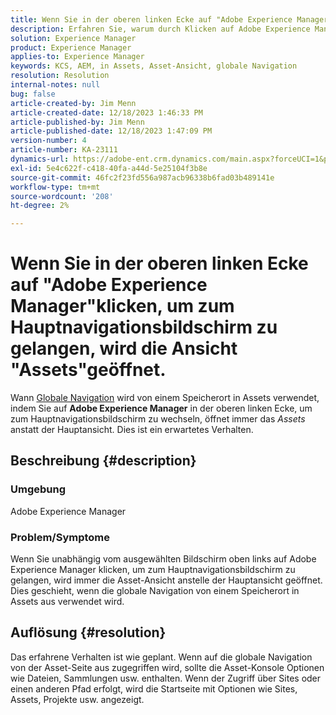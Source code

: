 ```yaml
---
title: Wenn Sie in der oberen linken Ecke auf "Adobe Experience Manager"klicken, um zum Hauptnavigationsbildschirm zu gelangen, wird die Ansicht "Assets"geöffnet.
description: Erfahren Sie, warum durch Klicken auf Adobe Experience Manager oben links die Assets-Ansicht statt der Haupt-Ansicht geöffnet wird.
solution: Experience Manager
product: Experience Manager
applies-to: Experience Manager
keywords: KCS, AEM, in Assets, Asset-Ansicht, globale Navigation
resolution: Resolution
internal-notes: null
bug: false
article-created-by: Jim Menn
article-created-date: 12/18/2023 1:46:33 PM
article-published-by: Jim Menn
article-published-date: 12/18/2023 1:47:09 PM
version-number: 4
article-number: KA-23111
dynamics-url: https://adobe-ent.crm.dynamics.com/main.aspx?forceUCI=1&pagetype=entityrecord&etn=knowledgearticle&id=4d765ed5-ab9d-ee11-be37-6045bd006268
exl-id: 5e4c622f-c418-40fa-a44d-5e25104f3b8e
source-git-commit: 46fc2f23fd556a987acb96338b6fad03b489141e
workflow-type: tm+mt
source-wordcount: '208'
ht-degree: 2%

---
```


# Wenn Sie in der oberen linken Ecke auf &quot;Adobe Experience Manager&quot;klicken, um zum Hauptnavigationsbildschirm zu gelangen, wird die Ansicht &quot;Assets&quot;geöffnet.


Wann [Globale Navigation](https://experienceleague.adobe.com/docs/experience-manager-cloud-service/content/sites/authoring/getting-started/basic-handling.html?lang=en#global-navigation) wird von einem Speicherort in Assets verwendet, indem Sie auf <b>Adobe Experience Manager</b> in der oberen linken Ecke, um zum Hauptnavigationsbildschirm zu wechseln, öffnet immer das *Assets* anstatt der Hauptansicht. Dies ist ein erwartetes Verhalten.

## Beschreibung {#description}


### Umgebung

Adobe Experience Manager

### Problem/Symptome

Wenn Sie unabhängig vom ausgewählten Bildschirm oben links auf Adobe Experience Manager klicken, um zum Hauptnavigationsbildschirm zu gelangen, wird immer die Asset-Ansicht anstelle der Hauptansicht geöffnet. Dies geschieht, wenn die globale Navigation von einem Speicherort in Assets aus verwendet wird.


## Auflösung {#resolution}


Das erfahrene Verhalten ist wie geplant. Wenn auf die globale Navigation von der Asset-Seite aus zugegriffen wird, sollte die Asset-Konsole Optionen wie Dateien, Sammlungen usw. enthalten. Wenn der Zugriff über Sites oder einen anderen Pfad erfolgt, wird die Startseite mit Optionen wie Sites, Assets, Projekte usw. angezeigt.
